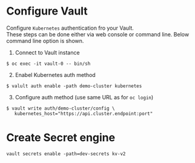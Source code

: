 # Configure Vault
Configure `Kubernetes` authentication fro your Vault.  
These steps can be done either via web console or command line. Below command line option is shown.

1. Connect to Vault instance

```
$ oc exec -it vault-0 -- bin/sh
```
2. Enabel Kubernetes auth method
```
$ valult auth enable -path demo-cluster kubernetes
```
3. Configure auth method (use same URL as for `oc login`)
```
$ vault write auth/demo-cluster/config \
   kubernetes_host="https://api.cluster.endpoint:port"

```

# Create Secret engine
```
vault secrets enable -path=dev-secrets kv-v2
```